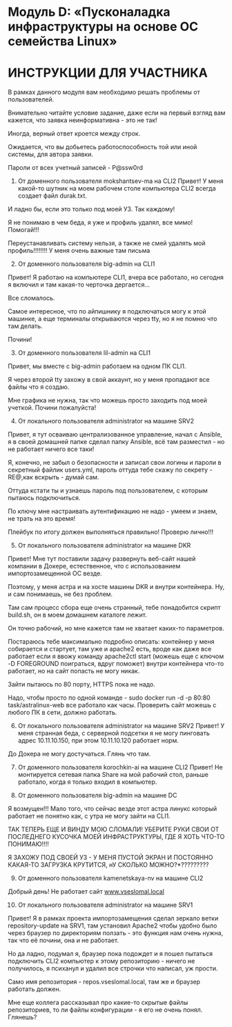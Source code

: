 # Модуль D: «Пусконаладка инфраструктуры на основе OC семейства Linux»

# ИНСТРУКЦИИ  ДЛЯ УЧАСТНИКА

В рамках данного модуля вам необходимо решать проблемы от пользователей.

Внимательно читайте условие задание, даже если на первый взгляд вам кажется, что заявка неинформативна - это не так!

Иногда, верный ответ кроется между строк.

Ожидается, что вы добьетесь работоспособность той или иной системы, для автора заявки.

Пароли от всех учетный записей - P@ssw0rd


1.	От доменного пользователя mokshantsev-ma на CLI2
Привет! У меня какой-то шутник на моем рабочем столе компьютера CLI2 всегда создает файл durak.txt.

И ладно бы, если это только под моей УЗ. Так каждому!

Я не понимаю в чем беда, я уже и профиль удалял, все мимо! Помогай!!!

Переустанавливать систему нельзя, а также не смей удалять мой профиль!!!!!!!! У меня очень важные там письма


2.	От  доменного пользователя big-admin на CLI1

Привет! Я работаю на компьютере CLI1, вчера все работало, но сегодня я включил и там какая-то черточка дергается…

Все сломалось.

Самое интересное, что по айпишнику я подключаться могу к этой машинке, а еще терминалы открываются через tty, но я не помню что там делать.

Почини!


 3. От доменного  пользователя lil-admin на CLI1

 Привет, мы вместе с big-admin работаем на одном ПК CLI1.

 Я через второй tty захожу в свой аккаунт, но у меня пропадают все файлы что я создаю.

 Мне графика не нужна, так что можешь просто заходить под моей учеткой.  Почини пожалуйста!



4.	От локального пользователя administrator на машине SRV2

Привет, я тут осваиваю централизованное управление, начал с Ansible, я в своей домашней папке сделал папку Ansible, всё там разместил - но не работает ничего все таки!

Я, конечно, не забыл о безопасности и записал свои логины и пароли в секретный файлик users.yml, пароль оттуда тебе скажу по секрету - RE@,как вскрыть - думай сам.

Оттуда кстати ты и узнаешь пароль под пользователем, с которым пытаюсь подключиться.

По ключу мне настраивать аутентификацию не надо - умеем и знаем, не трать на это время!

Плейбук по итогу должен выполняться правильно! Проверю лично!!!



5.	От локального пользователя administrator на машине DKR

Привет! Мне тут поставили задачу развернуть веб-сайт нашей компании в Докере, естественное, что с использованием импортозамещенной ОС везде.

Поэтому, у меня астра и на хосте машины DKR и внутри контейнера. Ну, и сам понимаешь, не без проблем.

Там сам процесс сбора еще очень странный, тебе понадобится скрипт build.sh, он в моем домашнем каталоге лежит.

Он точно рабочий, но мне кажется там не хватает каких-то параметров.

Постараюсь тебе максимально подробно описать: контейнер у меня собирается и стартует, там уже и apache2 есть, вроде как даже все работает если я ввожу команду apache2ctl start (можешь еще с ключом -D FOREGROUND поиграться, вдруг поможет)  внутри контейнера что-то работает, но на сайт попасть не могу никак.

Зайти пытаюсь по 80 порту, HTTPS пока не надо.


Надо, чтобы просто по одной команде - sudo docker run -d -p 80:80 task/astralinux-web все работало как часы.  Проверить сайт можешь с любого ПК в сети, должно работать.


6. От локального пользователя administrator на машине SRV2
Привет! У меня странная беда, с серверной подсетки я не могу пинговать адрес 10.11.10.150, при этом 10.11.10.120 работает норм.

До Докера не могу достучаться. Глянь что там.



7.	От доменного пользователя korochkin-ai на машине CLI2
  Привет! Не монтируется сетевая папка Share на мой рабочий стол, раньше работало, когда я только входил в компьютер.

8. От доменного пользователя big-admin на машине DC

Я возмущен!!! Мало того, что сейчас везде этот астра линукс который работает не понятно как, с утра не могу зайти на CLI1.

ТАК ТЕПЕРЬ ЕЩЕ И ВИНДУ МОЮ СЛОМАЛИ! УБЕРИТЕ РУКИ СВОИ ОТ ПОСЛЕДНЕГО КУСОЧКА МОЕЙ ИНФРАСТРУКТУРЫ, ГДЕ  Я ХОТЬ ЧТО-ТО ПОНИМАЮ!!!!

Я ЗАХОЖУ ПОД СВОЕЙ УЗ - У МЕНЯ ПУСТОЙ ЭКРАН И ПОСТОЯННО КАКАЯ-ТО ЗАГРУЗКА КРУТИТСЯ, нУ СКОЛЬКО МОЖНО?*?????????

9. От  доменного пользователя kamenetskaya-nv на машине  CLI2

Добрый день! Не работает сайт www.vseslomal.local

10. От локального пользователя administrator на машине SRV1

Привет! Я в рамках проекта импортозамещения сделал зеркало ветки repository-update на SRV1, там установил Apache2 чтобы удобно было через браузер по директориям ползать - это функция нам очень нужна, так что её почини, она и не работает.

Но да ладно, подумал я, браузер пока подождет и я пошел пытаться подключить CLI2 компьютер к этому репозиторию - ничего не получилось, я психанул и удалил все строчки что написал, уж прости.

Само имя репозитория - repos.vseslomal.local, там же и браузер работать должен.

Мне еще коллега рассказывал про какие-то скрытые файлы репозиториев, то ли файлы конфигурации - я его не очень понял. Глянешь?
